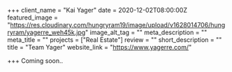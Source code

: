 +++
client_name = "Kai Yager"
date = 2020-12-02T08:00:00Z
featured_image = "https://res.cloudinary.com/hungryram19/image/upload/v1628014706/hungryram/yagerre_weh45k.jpg"
image_alt_tag = ""
meta_description = ""
meta_title = ""
projects = ["Real Estate"]
review = ""
short_description = ""
title = "Team Yager"
website_link = "https://www.yagerre.com/"

+++
Coming soon..